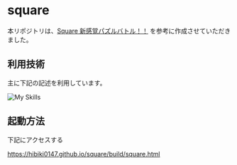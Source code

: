 # square
本リポジトリは、[Square 新感覚パズルバトル！！](https://apps.apple.com/jp/app/square-%E6%96%B0%E6%84%9F%E8%A6%9A%E3%83%91%E3%82%BA%E3%83%AB%E3%83%90%E3%83%88%E3%83%AB/id1551790481)
を参考に作成させていただきました。



## 利用技術
主に下記の記述を利用しています。

<img 
    alt="My Skills" 
    src="https://skillicons.dev/icons?i=html,css,bootstrap,ts,js&preline=1"
    data-canonical-src="https://skillicons.dev/icons?i=html,tailwind,css,bootstrap&preline=1" style="max-width: 100%;"
/>


## 起動方法
下記にアクセスする

https://hibiki0147.github.io/square/build/square.html

